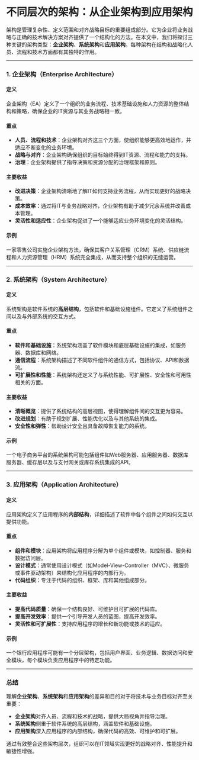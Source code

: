 # 不同层次的架构：从企业架构到应用架构

架构是管理复杂性、定义范围和对齐战略目标的重要组成部分。它为企业将业务战略与正确的技术解决方案对齐提供了一个结构化的方法。在本文中，我们将探讨三种关键的架构类型：**企业架构**、**系统架构**和**应用架构**。每种架构在结构和战略化人员、流程和技术方面都有其独特的作用。

---

### 1. 企业架构（Enterprise Architecture）

#### 定义
企业架构（EA）定义了一个组织的业务流程、技术基础设施和人力资源的整体结构和策略，确保企业的IT资源与其业务战略相一致。

#### 重点
- **人员、流程和技术**：企业架构对齐这三个方面，使组织能够更高效地运作，并适应不断变化的业务环境。
- **战略与对齐**：企业架构确保组织的目标始终得到IT资源、流程和能力的支持。
- **治理**：企业架构提供了指导决策和资源分配的治理框架和原则。

#### 主要收益
- **改进决策**：企业架构清晰地了解IT如何支持业务流程，从而实现更好的战略决策。
- **成本效率**：通过将IT与业务战略对齐，企业架构有助于减少冗余系统并改善成本管理。
- **灵活性和适应性**：企业架构促进了一个能够适应业务环境变化的灵活结构。

#### 示例
一家零售公司实施企业架构方法，确保其客户关系管理（CRM）系统、供应链流程和人力资源管理（HRM）系统完全集成，从而支持整个组织的无缝运营。

---

### 2. 系统架构（System Architecture）

#### 定义
系统架构是软件系统的**高层结构**，包括软件和基础设施组件。它定义了系统组件之间以及与外部系统的交互方式。

#### 重点
- **软件和基础设施**：系统架构涵盖了软件模块和底层基础设施的集成，如服务器、数据库和网络。
- **通信流程**：系统架构描述了不同软件组件的通信方式，包括协议、API和数据流。
- **可扩展性和性能**：系统架构还定义了与系统性能、可扩展性、安全性和可用性相关的方面。

#### 主要收益
- **清晰概览**：提供了系统结构的高层视图，使得理解组件间的交互更为容易。
- **改进规划**：有助于规划扩展、性能优化以及与其他系统的集成。
- **安全性和弹性**：帮助设计安全且具备故障恢复能力的系统。

#### 示例
一个电子商务平台的系统架构可能包括组件如Web服务器、应用服务器、数据库服务器、缓存层以及与支付网关或库存系统集成的API。

---

### 3. 应用架构（Application Architecture）

#### 定义
应用架构定义了应用程序的**内部结构**，详细描述了软件中各个组件之间如何交互以提供功能。

#### 重点
- **组件和模块**：应用架构将应用程序分解为单个组件或模块，如控制器、服务和数据访问层。
- **设计模式**：通常使用设计模式（如Model-View-Controller（MVC）、微服务或事件驱动架构）来结构化应用程序的内部行为。
- **代码组织**：专注于代码的组织、框架、库和其他组成部分。

#### 主要收益
- **提高代码质量**：确保一个结构良好、可维护且可扩展的代码库。
- **提高开发效率**：提供一个引导开发人员的蓝图，提高开发效率。
- **灵活性和可扩展性**：支持应用程序的增长和新功能或技术的适应。

#### 示例
一个银行应用程序可能有一个分层架构，包括用户界面、业务逻辑、数据访问和安全模块，每个模块负责应用程序中的特定功能。

---

### 总结

理解**企业架构**、**系统架构**和**应用架构**的差异和目的对于将技术与业务目标对齐至关重要：

- **企业架构**对齐人员、流程和技术的战略，提供大局视角并指导治理。
- **系统架构**侧重于软件系统的高层结构，涵盖软件和基础设施。
- **应用架构**深入应用程序的内部结构，确保代码的高效、可维护和可扩展。

通过有效整合这些架构层次，组织可以在IT领域实现更好的战略对齐、性能提升和敏捷性增强。
